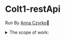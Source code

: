 # Colt1-restApi
Run By [Anna Czyrko](https://www.linkedin.com/in/ania-czyrko-05933aa1/):cherries:
  <details>
  <summary>The scope of work:</summary>
 
  * getting to know the basic knowledge of REST API
  * getting to know the Postman tool
  * creating your own collections base d on Trello documentation
  * learning to report bugs
  * learning to create test cases,
  * learning GIT (commity, PR) and getting acquainted with github
  </details>
